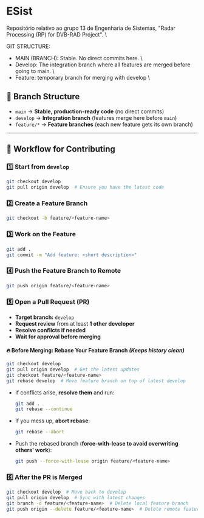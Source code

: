 # ESist
Repositório relativo ao grupo 13 de Engenharia de Sistemas, "Radar Processing (RP) for DVB-RAD Project". \

GIT STRUCTURE:
  -   MAIN (BRANCH): Stable. No direct commits here. \
  -   Develop: The integration branch where all features are merged before going to main. \
  -   Feature: temporary branch for merging with develop \

## **📌 Branch Structure**
- `main` → **Stable, production-ready code** (no direct commits)
- `develop` → **Integration branch** (features merge here before `main`)
- `feature/*` → **Feature branches** (each new feature gets its own branch)
---

## **📌 Workflow for Contributing**

### **1️⃣ Start from `develop`**
```sh
git checkout develop
git pull origin develop  # Ensure you have the latest code
```

### **2️⃣ Create a Feature Branch**
```sh
git checkout -b feature/<feature-name>
```

### **3️⃣ Work on the Feature**
```sh
git add .
git commit -m "Add feature: <short description>"
```

### **4️⃣ Push the Feature Branch to Remote**
```sh
git push origin feature/<feature-name>
```

### **5️⃣ Open a Pull Request (PR)**
- **Target branch:** `develop`
- **Request review** from at least **1 other developer**
- **Resolve conflicts if needed**
- **Wait for approval before merging**

#### 🔥 **Before Merging: Rebase Your Feature Branch** *(Keeps history clean)*
```sh
git checkout develop
git pull origin develop  # Get the latest updates
git checkout feature/<feature-name>
git rebase develop  # Move feature branch on top of latest develop
```
- If conflicts arise, **resolve them** and run:
  ```sh
  git add .
  git rebase --continue
  ```
- If you mess up, **abort rebase**:
  ```sh
  git rebase --abort
  ```
- Push the rebased branch (**force-with-lease to avoid overwriting others' work**):
  ```sh
  git push --force-with-lease origin feature/<feature-name>
  ```

### **6️⃣ After the PR is Merged**
```sh
git checkout develop  # Move back to develop
git pull origin develop  # Sync with latest changes
git branch -d feature/<feature-name>  # Delete local feature branch
git push origin --delete feature/<feature-name>  # Delete remote feature branch
```

